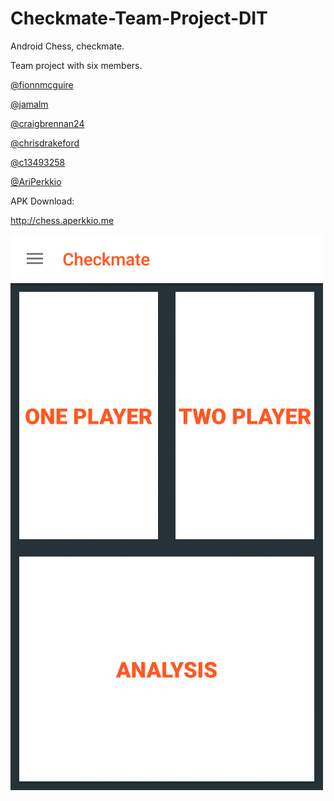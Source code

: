 # Checkmate-Team-Project-DIT
Android Chess, checkmate.

Team project with six members.

[@fionnmcguire](https://github.com/fionnmcguire)

[@jamalm](https://github.com/jamalm)

[@craigbrennan24](https://github.com/craigbrennan24)

[@chrisdrakeford](https://github.com/chrisdrakeford)

[@c13493258](https://github.com/c13493258)

[@AriPerkkio](https://github.com/AriPerkkio)


APK Download:

http://chess.aperkkio.me


![Home](https://github.com/AriPerkkio/Checkmate-Team-Project-DIT/blob/master/Wikipictures/allPictures.gif)
